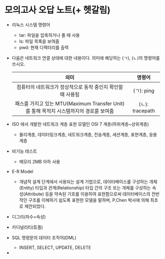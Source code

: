 # 모의고사 오답 노트(+ 헷갈림)

* 리눅스 시스템 명령어

  * tar: 파일을 압축하거나 풀 때 사용
  * ls: 파일 목록을 보여줌
  * pwd: 현재 디렉터리를 출력

* 다음은 네트워크 연결 상태에 대한 내용이다. 의미에 해당하는 (ㄱ), (ㄴ)의 명령어를 쓰시오.

  |                             의미                             |     명령어      |
  | :----------------------------------------------------------: | :-------------: |
  | 컴퓨터의 네트워크가 정상적으로 동작 중인지 확인할 때 사용됨  |   (ㄱ): ping    |
  | 패스를 가지고 있는 MTU(Maximum Transfer Unit)를 통해 목적지 시스템까지의 경로를 보여줌 | (ㄴ): tracepath |

  

* ISO 에서 개발한 네트워크 계층 표현 모델인 OSI 7 계층(하위계층~상위계층)
  * 물리계층, 데이터링크계층, 네트워크계층, 전송계층, 세션계층, 표현계층, 응용계층

* 비기능 테스트
  * 메모리 2MB 아하 사용
* E-R Model
  * 개념적 설계 단계에서 사용되는 설계 기법으로, 데이터베이스를 구성하는 개체(Entity) 타입과 관계(Relationship) 타입 간의 구조 또는 개체를 구성하는 속성(Attribute) 등을 약속된 기호를 이용하여 표현함으로써 데이터베이스의 전반적인 구조를 이해하기 쉽도록 표현한 모델을 말하며, P.Chen 박사에 의해 최초로 제안되었다.
* 디그리(차수=속성)
* 카디널리티(튜플)
* SQL 명령문의 데이터 조작어(DML)
  * INSERT, SELECT, UPDATE, DELETE
* 

